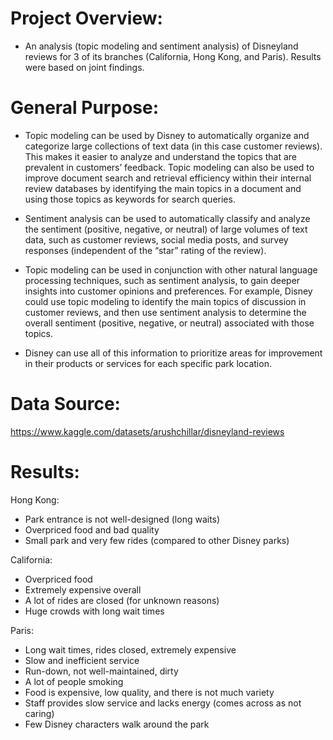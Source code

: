 # Project Overview: 
- An analysis (topic modeling and sentiment analysis) of Disneyland reviews for 3 of its branches (California, Hong Kong, and Paris). Results were based on joint findings. 

# General Purpose: 
- Topic modeling can be used by Disney to automatically organize and categorize large collections of text data (in this case customer reviews). This makes it easier to analyze and understand the topics that are prevalent in customers’ feedback. Topic modeling can also be used to improve document search and retrieval efficiency within their internal review databases by identifying the main topics in a document and using those topics as keywords for search queries.

- Sentiment analysis can be used to automatically classify and analyze the sentiment (positive, negative, or neutral) of large volumes of text data, such as customer reviews, social media posts, and survey responses (independent of the “star” rating of the review). 

- Topic modeling can be used in conjunction with other natural language processing techniques, such as sentiment analysis, to gain deeper insights into customer opinions and preferences. For example, Disney could use topic modeling to identify the main topics of discussion in customer reviews, and then use sentiment analysis to determine the overall sentiment (positive, negative, or neutral) associated with those topics. 

- Disney can use all of this information to prioritize areas for improvement in their products or services for each specific park location. 

# Data Source:
https://www.kaggle.com/datasets/arushchillar/disneyland-reviews

# Results: 
Hong Kong:
- Park entrance is not well-designed (long waits)
- Overpriced food and bad quality
- Small park and very few rides (compared to other Disney parks)
	
California:
- Overpriced food
- Extremely expensive overall
- A lot of rides are closed (for unknown reasons)
- Huge crowds with long wait times
 
Paris:
- Long wait times, rides closed, extremely expensive
- Slow and inefficient service
- Run-down, not well-maintained, dirty
- A lot of people smoking
- Food is expensive, low quality, and there is not much variety
- Staff provides slow service and lacks energy (comes across as not caring)
- Few Disney characters walk around the park
